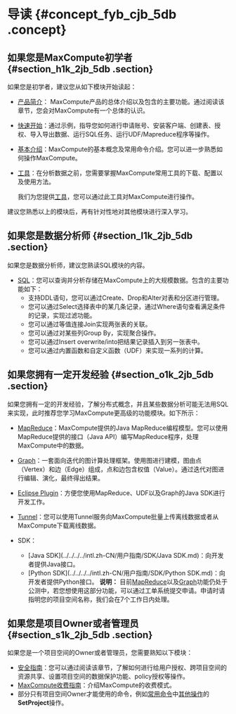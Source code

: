 # 导读 {#concept_fyb_cjb_5db .concept}

## 如果您是MaxCompute初学者 {#section_h1k_2jb_5db .section}

如果您是初学者，建议您从如下模块开始读起：

-   [产品简介](intl.zh-CN/产品简介/什么是MaxCompute.md)： MaxCompute产品的总体介绍以及包含的主要功能。通过阅读该章节，您会对MaxCompute有一个总体的认识。
-   [快速开始](../../../../intl.zh-CN/准备工作/安装并配置客户端.md)：通过示例，指导您如何进行申请账号、安装客户端、创建表、授权、导入导出数据、运行SQL任务、运行UDF/Mapreduce程序等操作。
-   [基本介绍](intl.zh-CN/产品简介/什么是MaxCompute.md)：MaxCompute的基本概念及常用命令介绍。您可以进一步熟悉如何操作MaxCompute。
-   [工具](../../../../intl.zh-CN/工具及下载/客户端.md)：在分析数据之前，您需要掌握MaxCompute常用工具的下载、配置以及使用方法。

    我们为您提供[工具](../../../../intl.zh-CN/工具及下载/客户端.md)，您可以通过此工具对MaxCompute进行操作。


建议您熟悉以上的模块后，再有针对性地对其他模块进行深入学习。

## 如果您是数据分析师 {#section_l1k_2jb_5db .section}

如果您是数据分析师，建议您熟读SQL模块的内容。

-   [SQL](../../../../intl.zh-CN/用户指南/SQL/SQL概述.md)：您可以查询并分析存储在MaxCompute上的大规模数据。包含的主要功能如下：
    -   支持DDL语句，您可以通过Create、Drop和Alter对表和分区进行管理。
    -   您可以通过Select选择表中的某几条记录，通过Where语句查看满足条件的记录，实现过滤功能。
    -   您可以通过等值连接Join实现两张表的关联。
    -   您可以通过对某些列Group By，实现聚合操作。
    -   您可以通过Insert overwrite/into把结果记录插入到另一张表中。
    -   您可以通过内置函数和自定义函数（UDF）来实现一系列的计算。

## 如果您拥有一定开发经验 {#section_o1k_2jb_5db .section}

如果您拥有一定的开发经验，了解分布式概念，并且某些数据分析可能无法用SQL来实现，此时推荐您学习MaxCompute更高级的功能模块。如下所示：

-   [MapReduce](../../../../intl.zh-CN/用户指南/MapReduce/概要/MapReduce概述.md)：MaxCompute提供的Java MapReduce编程模型。您可以使用MapReduce提供的接口（Java API）编写MapReduce程序，处理MaxCompute中的数据。
-   [Graph](../../../../intl.zh-CN/用户指南/图模型/图模型概述.md)：一套面向迭代的图计算处理框架。使用图进行建模，图由点（Vertex）和边（Edge）组成，点和边包含权值（Value）。通过迭代对图进行编辑、演化，最终得出结果。
-   [Eclipse Plugin](../../../../intl.zh-CN/工具及下载/Eclipse开发插件/安装Eclipse插件.md)：方便您使用MapReduce、UDF以及Graph的Java SDK进行开发工作。
-   [Tunnel](../../../../intl.zh-CN/用户指南/数据上传下载/批量数据通道SDK介绍/批量数据通道概要.md)：您可以使用Tunnel服务向MaxCompute批量上传离线数据或者从MaxCompute下载离线数据。
-   SDK：

    -   [Java SDK](../../../../intl.zh-CN/用户指南/SDK/Java SDK.md)：向开发者提供Java接口。
    -   [Python SDK](../../../../intl.zh-CN/用户指南/SDK/Python SDK.md)：向开发者提供Python接口。
    **说明：** 目前[MapReduce](../../../../intl.zh-CN/用户指南/MapReduce/概要/MapReduce概述.md)以及[Graph](../../../../intl.zh-CN/用户指南/图模型/图模型概述.md)功能仍处于公测中，若您想使用这部分功能，可以通过工单系统提交申请。申请时请指明您的项目空间名称，我们会在7个工作日内处理。


## 如果您是项目Owner或者管理员 {#section_s1k_2jb_5db .section}

如果您是一个项目空间的Owner或者管理员，您需要熟知以下模块：

-   [安全指南](../../../../intl.zh-CN/用户指南/安全指南/目标用户.md)：您可以通过阅读该章节，了解如何进行给用户授权、跨项目空间的资源共享、设置项目空间的数据保护功能、policy授权等操作。
-   [MaxCompute收费指南](../../../../intl.zh-CN/产品定价/计量计费说明.md#)：介绍MaxCompute的收费模式。
-   部分只有项目空间Owner才能使用的命令，例如[常用命令](../../../../intl.zh-CN/用户指南/常用命令/常用命令概述.md)中[其他操作](../../../../intl.zh-CN/用户指南/常用命令/其他操作.md)的**SetProject**操作。

